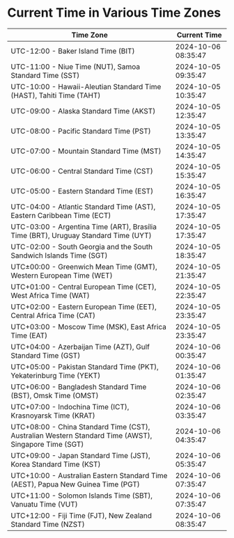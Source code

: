 # Current Time in Various Time Zones

| Time Zone | Current Time |
|-----------|--------------|
| UTC-12:00 - Baker Island Time (BIT) | 2024-10-06 08:35:47 |
| UTC-11:00 - Niue Time (NUT), Samoa Standard Time (SST) | 2024-10-05 09:35:47 |
| UTC-10:00 - Hawaii-Aleutian Standard Time (HAST), Tahiti Time (TAHT) | 2024-10-05 10:35:47 |
| UTC-09:00 - Alaska Standard Time (AKST) | 2024-10-05 12:35:47 |
| UTC-08:00 - Pacific Standard Time (PST) | 2024-10-05 13:35:47 |
| UTC-07:00 - Mountain Standard Time (MST) | 2024-10-05 14:35:47 |
| UTC-06:00 - Central Standard Time (CST) | 2024-10-05 15:35:47 |
| UTC-05:00 - Eastern Standard Time (EST) | 2024-10-05 16:35:47 |
| UTC-04:00 - Atlantic Standard Time (AST), Eastern Caribbean Time (ECT) | 2024-10-05 17:35:47 |
| UTC-03:00 - Argentina Time (ART), Brasília Time (BRT), Uruguay Standard Time (UYT) | 2024-10-05 17:35:47 |
| UTC-02:00 - South Georgia and the South Sandwich Islands Time (SGT) | 2024-10-05 18:35:47 |
| UTC±00:00 - Greenwich Mean Time (GMT), Western European Time (WET) | 2024-10-05 21:35:47 |
| UTC+01:00 - Central European Time (CET), West Africa Time (WAT) | 2024-10-05 22:35:47 |
| UTC+02:00 - Eastern European Time (EET), Central Africa Time (CAT) | 2024-10-05 23:35:47 |
| UTC+03:00 - Moscow Time (MSK), East Africa Time (EAT) | 2024-10-05 23:35:47 |
| UTC+04:00 - Azerbaijan Time (AZT), Gulf Standard Time (GST) | 2024-10-06 00:35:47 |
| UTC+05:00 - Pakistan Standard Time (PKT), Yekaterinburg Time (YEKT) | 2024-10-06 01:35:47 |
| UTC+06:00 - Bangladesh Standard Time (BST), Omsk Time (OMST) | 2024-10-06 02:35:47 |
| UTC+07:00 - Indochina Time (ICT), Krasnoyarsk Time (KRAT) | 2024-10-06 03:35:47 |
| UTC+08:00 - China Standard Time (CST), Australian Western Standard Time (AWST), Singapore Time (SGT) | 2024-10-06 04:35:47 |
| UTC+09:00 - Japan Standard Time (JST), Korea Standard Time (KST) | 2024-10-06 05:35:47 |
| UTC+10:00 - Australian Eastern Standard Time (AEST), Papua New Guinea Time (PGT) | 2024-10-06 07:35:47 |
| UTC+11:00 - Solomon Islands Time (SBT), Vanuatu Time (VUT) | 2024-10-06 07:35:47 |
| UTC+12:00 - Fiji Time (FJT), New Zealand Standard Time (NZST) | 2024-10-06 08:35:47 |
